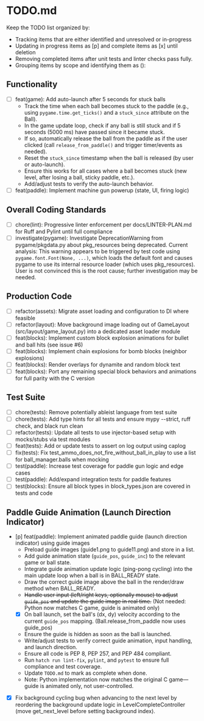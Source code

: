 # TODO.md

Keep the TODO list organized by:
 - Tracking items that are either identified and unresolved or in-progress
 - Updating in progress items as [p] and complete items as [x] until deletion
 - Removing completed items after unit tests and linter checks pass fully.
 - Grouping items by scope and identifying them as <type>(<scope>): <short summary>

## Functionality
- [ ] feat(game): Add auto-launch after 5 seconds for stuck balls
    - Track the time when each ball becomes stuck to the paddle (e.g., using `pygame.time.get_ticks()` and a `stuck_since` attribute on the Ball).
    - In the game update loop, check if any ball is still stuck and if 5 seconds (5000 ms) have passed since it became stuck.
    - If so, automatically release the ball from the paddle as if the user clicked (call `release_from_paddle()` and trigger timer/events as needed).
    - Reset the `stuck_since` timestamp when the ball is released (by user or auto-launch).
    - Ensure this works for all cases where a ball becomes stuck (new level, after losing a ball, sticky paddle, etc.).
    - Add/adjust tests to verify the auto-launch behavior.
- [ ] feat(paddle): Implement machine gun powerup (state, UI, firing logic)

## Overall Coding Standards
- [ ] chore(lint): Progressive linter enforcement per docs/LINTER-PLAN.md for Ruff and Pylint until full compliance
- [ ] investigate(pygame): Investigate DeprecationWarning from pygame/pkgdata.py about pkg_resources being deprecated. Current analysis: This warning appears to be triggered by test code using `pygame.font.Font(None, ...)`, which loads the default font and causes pygame to use its internal resource loader (which uses pkg_resources). User is not convinced this is the root cause; further investigation may be needed.

## Production Code
- [ ] refactor(assets): Migrate asset loading and configuration to DI where feasible
- [ ] refactor(layout): Move background image loading out of GameLayout (src/layout/game_layout.py) into a dedicated asset loader module
- [ ] feat(blocks): Implement custom block explosion animations for bullet and ball hits (see issue #6)
- [ ] feat(blocks): Implement chain explosions for bomb blocks (neighbor explosions)
- [ ] feat(blocks): Render overlays for dynamite and random block text
- [ ] feat(blocks): Port any remaining special block behaviors and animations for full parity with the C version

## Test Suite
- [ ] chore(tests): Remove potentially ableist language from test suite
- [ ] chore(tests): Add type hints for all tests and ensure mypy --strict, ruff check, and black run clean
- [ ] refactor(tests): Update all tests to use injector-based setup with mocks/stubs via test modules
- [ ] feat(tests): Add or update tests to assert on log output using caplog
- [ ] fix(tests): Fix test_ammo_does_not_fire_without_ball_in_play to use a list for ball_manager.balls when mocking
- [ ] test(paddle): Increase test coverage for paddle gun logic and edge cases
- [ ] test(paddle): Add/expand integration tests for paddle features
- [ ] test(blocks): Ensure all block types in block_types.json are covered in tests and code

## Paddle Guide Animation (Launch Direction Indicator)
- [p] feat(paddle): Implement animated paddle guide (launch direction indicator) using guide images
    - Preload guide images (guide1.png to guide11.png) and store in a list.
    - Add guide animation state (`guide_pos`, `guide_inc`) to the relevant game or ball state.
    - Integrate guide animation update logic (ping-pong cycling) into the main update loop when a ball is in BALL_READY state.
    - Draw the correct guide image above the ball in the render/draw method when BALL_READY.
    - ~~Handle user input (left/right keys, optionally mouse) to adjust `guide_pos` and update the guide image in real time.~~ (Not needed: Python now matches C game, guide is animated only)
    - [x] On ball launch, set the ball's (dx, dy) velocity according to the current `guide_pos` mapping. (Ball.release_from_paddle now uses guide_pos)
    - Ensure the guide is hidden as soon as the ball is launched.
    - Write/adjust tests to verify correct guide animation, input handling, and launch direction.
    - Ensure all code is PEP 8, PEP 257, and PEP 484 compliant.
    - Run `hatch run lint-fix`, `pylint`, and `pytest` to ensure full compliance and test coverage.
    - Update `TODO.md` to mark as complete when done.
    - Note: Python implementation now matches the original C game—guide is animated only, not user-controlled.

- [x] Fix background cycling bug when advancing to the next level by reordering the background update logic in LevelCompleteController (move get_next_level before setting background index).
